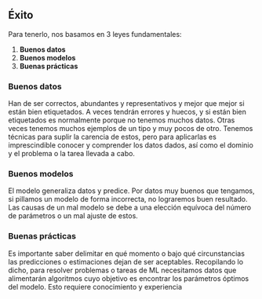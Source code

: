 ## Éxito
Para tenerlo, nos basamos en 3 leyes fundamentales:
1. **Buenos datos**
2. **Buenos modelos**
3. **Buenas prácticas**

### Buenos datos
Han de ser correctos, abundantes y representativos y mejor que mejor si están bien etiquetados. A veces tendrán errores y huecos, y si están bien etiquetados es normalmente porque no tenemos muchos datos. Otras veces tenemos muchos ejemplos de un tipo y muy pocos de otro. 
Tenemos técnicas para suplir la carencia de estos, pero para aplicarlas es imprescindible conocer y comprender los datos dados, así como el dominio y el problema o la tarea llevada a cabo. 
### Buenos modelos
El modelo generaliza datos y predice. Por datos muy buenos que tengamos, si pillamos un modelo de forma incorrecta, no lograremos buen resultado.
Las causas de un mal modelo se debe a una elección equívoca del número de parámetros o un mal ajuste de estos.
### Buenas prácticas
Es importante saber delimitar en qué momento o bajo qué circunstancias las predicciones o estimaciones dejan de ser aceptables. 
Recopilando lo dicho, para resolver problemas o tareas de ML necesitamos datos que alimentarán algoritmos cuyo objetivo es encontrar los parámetros óptimos del modelo. Esto requiere conocimiento y experiencia

